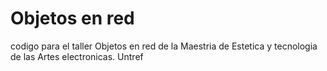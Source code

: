 Objetos en red
==============

codigo para el taller Objetos en red de la Maestria de Estetica y tecnologia de las Artes electronicas. Untref
